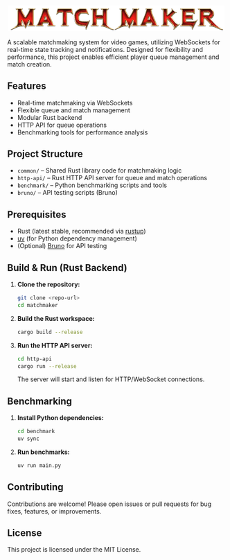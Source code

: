 <p align="center">
  <img src="logo.png" alt="Matchmaker Logo" width="500"/>
</p>

A scalable matchmaking system for video games, utilizing WebSockets for real-time state tracking and notifications. Designed for flexibility and performance, this project enables efficient player queue management and match creation.

## Features

- Real-time matchmaking via WebSockets
- Flexible queue and match management
- Modular Rust backend
- HTTP API for queue operations
- Benchmarking tools for performance analysis

## Project Structure

- `common/` – Shared Rust library code for matchmaking logic
- `http-api/` – Rust HTTP API server for queue and match operations
- `benchmark/` – Python benchmarking scripts and tools
- `bruno/` – API testing scripts (Bruno)

## Prerequisites

- Rust (latest stable, recommended via [rustup](https://rustup.rs/))
- [uv](https://docs.astral.sh/uv/) (for Python dependency management)
- (Optional) [Bruno](https://www.usebruno.com/) for API testing

## Build & Run (Rust Backend)

1. **Clone the repository:**
   ```sh
   git clone <repo-url>
   cd matchmaker
   ```

2. **Build the Rust workspace:**
   ```sh
   cargo build --release
   ```

3. **Run the HTTP API server:**
   ```sh
   cd http-api
   cargo run --release
   ```

   The server will start and listen for HTTP/WebSocket connections.

## Benchmarking

1. **Install Python dependencies:**
   ```sh
   cd benchmark
   uv sync
   ```

2. **Run benchmarks:**
   ```sh
   uv run main.py
   ```

## Contributing

Contributions are welcome! Please open issues or pull requests for bug fixes, features, or improvements.

## License

This project is licensed under the MIT License.

